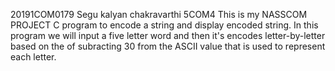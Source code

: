 20191COM0179
Segu kalyan chakravarthi
5COM4
This is my NASSCOM PROJECT
C program to encode a string and display encoded string. In this program we will input a five letter word and then it's encodes letter-by-letter based on the of subracting 30 from the ASCII value that is used to represent each letter.
